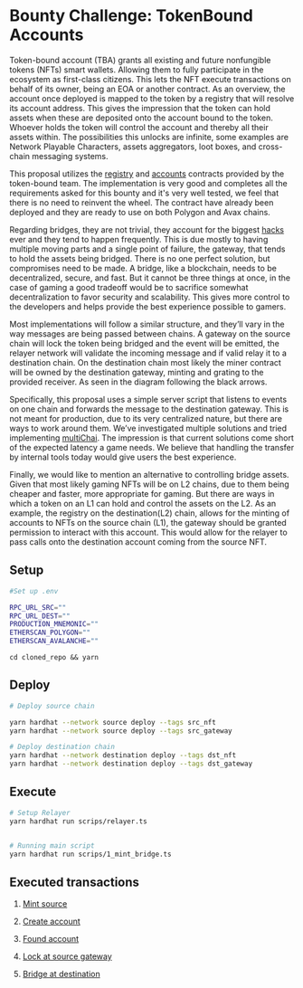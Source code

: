 # Bounty Challenge: TokenBound Accounts

Token-bound account (TBA) grants all existing and future nonfungible tokens (NFTs) smart wallets. Allowing them to fully participate in the ecosystem as first-class citizens. This lets the NFT execute transactions on behalf of its owner, being an EOA or another contract. As an overview, the account once deployed is mapped to the token by a registry that will resolve its account address. This gives the impression that the token can hold assets when these are deposited onto the account bound to the token. Whoever holds the token will control the account and thereby all their assets within. The possibilities this unlocks are infinite, some examples are Network Playable Characters, assets aggregators, loot boxes, and cross-chain messaging systems.

This proposal utilizes the [registry](https://github.com/erc6551/reference/blob/main/src/ERC6551Registry.sol) and [accounts](https://github.com/tokenbound/contracts/blob/main/src/Account.sol) contracts provided by the token-bound team. The implementation is very good and completes all the requirements asked for this bounty and it's very well tested, we feel that there is no need to reinvent the wheel. The contract have already been deployed and they are ready to use on both Polygon and Avax chains.

Regarding bridges, they are not trivial, they account for the biggest [hacks](https://rekt.eth.link/) ever and they tend to happen frequently. This is due mostly to having multiple moving parts and a single point of failure, the gateway, that tends to hold the assets being bridged. There is no one perfect solution, but compromises need to be made. A bridge, like a blockchain, needs to be decentralized, secure, and fast. But it cannot be three things at once, in the case of gaming a good tradeoff would be to sacrifice somewhat decentralization to favor security and scalability. This gives more control to the developers and helps provide the best experience possible to gamers.

Most implementations will follow a similar structure, and they’ll vary in the way messages are being passed between chains. A gateway on the source chain will lock the token being bridged and the event will be emitted, the relayer network will validate the incoming message and if valid relay it to a destination chain. On the destination chain most likely the miner contract will be owned by the destination gateway, minting and grating to the provided receiver. As seen in the diagram following the black arrows.

Specifically, this proposal uses a simple server script that listens to events on one chain and forwards the message to the destination gateway. This is not meant for production, due to its very centralized nature, but there are ways to work around them. We’ve investigated multiple solutions and tried implementing [multiChai](https://multichain.org/). The impression is that current solutions come short of the expected latency a game needs. We believe that handling the transfer by internal tools today would give users the best experience.

Finally, we would like to mention an alternative to controlling bridge assets. Given that most likely gaming NFTs will be on L2 chains, due to them being cheaper and faster, more appropriate for gaming. But there are ways in which a token on an L1 can hold and control the assets on the L2. As an example, the registry on the destination(L2) chain, allows for the minting of accounts to NFTs on the source chain (L1), the gateway should be granted permission to interact with this account. This would allow for the relayer to pass calls onto the destination account coming from the source NFT.


## Setup

```bash
#Set up .env

RPC_URL_SRC=""
RPC_URL_DEST=""
PRODUCTION_MNEMONIC=""
ETHERSCAN_POLYGON=""
ETHERSCAN_AVALANCHE=""
```

```
cd cloned_repo && yarn
```
## Deploy
```bash
# Deploy source chain

yarn hardhat --network source deploy --tags src_nft
yarn hardhat --network source deploy --tags src_gateway

# Deploy destination chain
yarn hardhat --network destination deploy --tags dst_nft
yarn hardhat --network destination deploy --tags dst_gateway
```


## Execute

```bash
# Setup Relayer 
yarn hardhat run scrips/relayer.ts


# Running main script
yarn hardhat run scrips/1_mint_bridge.ts
```

## Executed transactions

1. [Mint source](https://polygonscan.com/tx/0xe54e7a7caac991ae029e3c31310ddbfbb6e6e5ab5ec562447350f5811b474495)

2. [Create account](https://polygonscan.com/tx/0xbc538735cc99f9c0b690419aa864342e88c10c5884fb5aa68f30d6b3de05f80f)

3. [Found account](https://polygonscan.com/tx/0x4e9df537c26bd09f43f048bccced2a26739036aa1c7ea81d88d37d4fb71d50d5)

4. [Lock at source gateway](https://polygonscan.com/tx/0xea9af9e26170de9e5491056ef83c442914ac0f93c82a4e1a3197d862ceebb2c6)

5. [Bridge at destination](https://snowtrace.io/tx/0xbf87587bb5d8c92259bdf984cf0cb4d3793d7d742976c9043065484aeed6a73b)
